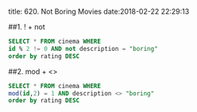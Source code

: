title: 620. Not Boring Movies
date:2018-02-22 22:29:13

##1. ! + not
```sql
SELECT * FROM cinema WHERE
id % 2 != 0 AND not description = "boring"
order by rating DESC
```

##2. mod + <>
```sql
SELECT * FROM cinema WHERE
mod(id,2) = 1 AND description <> "boring"
order by rating DESC
```